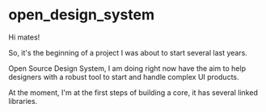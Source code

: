 # open_design_system

Hi mates! 

So, it's the beginning of a project I was about to start several last years.

Open Source Design System, I am doing right now have the aim to help designers with a robust tool to start and handle complex UI products.

At the moment, I'm at the first steps of building a core, it has several linked libraries.
